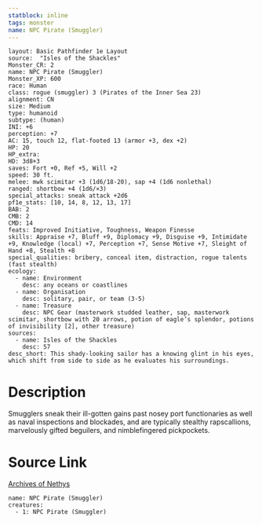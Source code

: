 ```yaml
---
statblock: inline
tags: monster
name: NPC Pirate (Smuggler)
---
```

```statblock
layout: Basic Pathfinder 1e Layout
source:  "Isles of the Shackles"
Monster_CR: 2
name: NPC Pirate (Smuggler)
Monster_XP: 600
race: Human
class: rogue (smuggler) 3 (Pirates of the Inner Sea 23)
alignment: CN
size: Medium
type: humanoid
subtype: (human)
INI: +6
perception: +7
AC: 15, touch 12, flat-footed 13 (armor +3, dex +2)
HP: 20
HP_extra: 
HD: 3d8+3
saves: Fort +0, Ref +5, Will +2
speed: 30 ft.
melee: mwk scimitar +3 (1d6/18-20), sap +4 (1d6 nonlethal)
ranged: shortbow +4 (1d6/×3)
special_attacks: sneak attack +2d6
pf1e_stats: [10, 14, 8, 12, 13, 17]
BAB: 2
CMB: 2
CMD: 14
feats: Improved Initiative, Toughness, Weapon Finesse
skills: Appraise +7, Bluff +9, Diplomacy +9, Disguise +9, Intimidate +9, Knowledge (local) +7, Perception +7, Sense Motive +7, Sleight of Hand +8, Stealth +8
special_qualities: bribery, conceal item, distraction, rogue talents (fast stealth)
ecology:
  - name: Environment
    desc: any oceans or coastlines
  - name: Organisation
    desc: solitary, pair, or team (3-5)
  - name: Treasure
    desc: NPC Gear (masterwork studded leather, sap, masterwork scimitar, shortbow with 20 arrows, potion of eagle’s splendor, potions of invisibility [2], other treasure)
sources:
  - name: Isles of the Shackles
    desc: 57
desc_short: This shady-looking sailor has a knowing glint in his eyes, which shift from side to side as he evaluates his surroundings.
```
# Description
Smugglers sneak their ill-gotten gains past nosey port functionaries as well as naval inspections and blockades, and are typically stealthy rapscallions, marvelously gifted beguilers, and nimblefingered pickpockets.
# Source Link
[Archives of Nethys](https://aonprd.com/NPCDisplay.aspx?ItemName=Pirate%20(Smuggler))
```encounter-table
name: NPC Pirate (Smuggler)
creatures:
  - 1: NPC Pirate (Smuggler)
```
